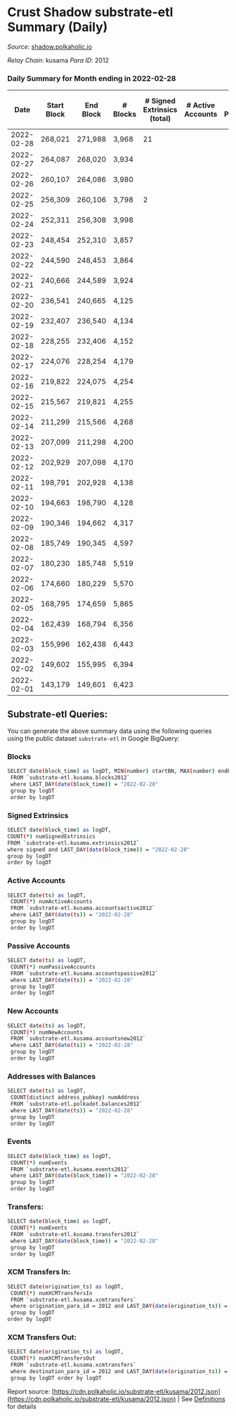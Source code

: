 # Crust Shadow substrate-etl Summary (Daily)

_Source_: [shadow.polkaholic.io](https://shadow.polkaholic.io)

*Relay Chain*: kusama
*Para ID*: 2012



### Daily Summary for Month ending in 2022-02-28


| Date | Start Block | End Block | # Blocks | # Signed Extrinsics (total) | # Active Accounts | # Passive | # New | # Addresses with Balances | # Events | # Transfers | # XCM Transfers In | # XCM Transfers Out | Issues | 
| ---- | ----------- | --------- | -------- | --------------------------- | ----------------- | --------- | ----- | ------------------------- | -------- | ----------- | ------------------ | ------------------- | ------ |
| 2022-02-28 | 268,021 | 271,988 | 3,968 | 21 |  |  |  | 14 | 8,033 | 6 ($7.10) |   |   |  |
| 2022-02-27 | 264,087 | 268,020 | 3,934 |  |  |  |  | 9 | 7,869 |   |   |   |  |
| 2022-02-26 | 260,107 | 264,086 | 3,980 |  |  |  |  | 9 | 7,961 |   |   |   |  |
| 2022-02-25 | 256,309 | 260,106 | 3,798 | 2 |  |  |  | 9 | 7,608 |   |   |   |  |
| 2022-02-24 | 252,311 | 256,308 | 3,998 |  |  |  |  | 9 | 7,997 |   |   |   |  |
| 2022-02-23 | 248,454 | 252,310 | 3,857 |  |  |  |  | 9 | 7,715 |   |   |   |  |
| 2022-02-22 | 244,590 | 248,453 | 3,864 |  |  |  |  | 9 | 7,730 |   |   |   |  |
| 2022-02-21 | 240,666 | 244,589 | 3,924 |  |  |  |  | 9 | 7,849 |   |   |   |  |
| 2022-02-20 | 236,541 | 240,665 | 4,125 |  |  |  |  | 9 | 8,251 |   |   |   |  |
| 2022-02-19 | 232,407 | 236,540 | 4,134 |  |  |  |  | 9 | 8,269 |   |   |   |  |
| 2022-02-18 | 228,255 | 232,406 | 4,152 |  |  |  |  | 9 | 8,305 |   |   |   |  |
| 2022-02-17 | 224,076 | 228,254 | 4,179 |  |  |  |  | 9 | 8,359 |   |   |   |  |
| 2022-02-16 | 219,822 | 224,075 | 4,254 |  |  |  |  | 9 | 8,509 |   |   |   |  |
| 2022-02-15 | 215,567 | 219,821 | 4,255 |  |  |  |  | 9 | 8,512 |   |   |   |  |
| 2022-02-14 | 211,299 | 215,566 | 4,268 |  |  |  |  | 9 | 8,537 |   |   |   |  |
| 2022-02-13 | 207,099 | 211,298 | 4,200 |  |  |  |  | 9 | 8,401 |   |   |   |  |
| 2022-02-12 | 202,929 | 207,098 | 4,170 |  |  |  |  | 9 | 8,341 |   |   |   |  |
| 2022-02-11 | 198,791 | 202,928 | 4,138 |  |  |  |  | 9 | 8,277 |   |   |   |  |
| 2022-02-10 | 194,663 | 198,790 | 4,128 |  |  |  |  | 9 | 8,257 |   |   |   |  |
| 2022-02-09 | 190,346 | 194,662 | 4,317 |  |  |  |  | 9 | 8,636 |   |   |   |  |
| 2022-02-08 | 185,749 | 190,345 | 4,597 |  |  |  |  | 9 | 9,195 |   |   |   |  |
| 2022-02-07 | 180,230 | 185,748 | 5,519 |  |  |  |  | 9 | 11,039 |   |   |   |  |
| 2022-02-06 | 174,660 | 180,229 | 5,570 |  |  |  |  | 9 | 11,142 |   |   |   |  |
| 2022-02-05 | 168,795 | 174,659 | 5,865 |  |  |  |  | 9 | 11,732 |   |   |   |  |
| 2022-02-04 | 162,439 | 168,794 | 6,356 |  |  |  |  | 9 | 12,713 |   |   |   |  |
| 2022-02-03 | 155,996 | 162,438 | 6,443 |  |  |  |  | 9 | 12,888 |   |   |   |  |
| 2022-02-02 | 149,602 | 155,995 | 6,394 |  |  |  |  | 9 | 12,790 |   |   |   |  |
| 2022-02-01 | 143,179 | 149,601 | 6,423 |  |  |  |  | 9 | 12,848 |   |   |   |  |

## Substrate-etl Queries:
You can generate the above summary data using the following queries using the public dataset `substrate-etl` in Google BigQuery:

### Blocks
```bash
SELECT date(block_time) as logDT, MIN(number) startBN, MAX(number) endBN, COUNT(*) numBlocks 
 FROM `substrate-etl.kusama.blocks2012`  
 where LAST_DAY(date(block_time)) = "2022-02-28" 
 group by logDT 
 order by logDT
```

### Signed Extrinsics
```bash
SELECT date(block_time) as logDT, 
COUNT(*) numSignedExtrinsics 
FROM `substrate-etl.kusama.extrinsics2012`  
where signed and LAST_DAY(date(block_time)) = "2022-02-28" 
group by logDT 
order by logDT
```

### Active Accounts
```bash
SELECT date(ts) as logDT, 
 COUNT(*) numActiveAccounts 
 FROM `substrate-etl.kusama.accountsactive2012` 
 where LAST_DAY(date(ts)) = "2022-02-28" 
 group by logDT 
 order by logDT
```

### Passive Accounts
```bash
SELECT date(ts) as logDT, 
 COUNT(*) numPassiveAccounts 
 FROM `substrate-etl.kusama.accountspassive2012` 
 where LAST_DAY(date(ts)) = "2022-02-28" 
 group by logDT 
 order by logDT
```

### New Accounts
```bash
SELECT date(ts) as logDT, 
 COUNT(*) numNewAccounts 
 FROM `substrate-etl.kusama.accountsnew2012` 
 where LAST_DAY(date(ts)) = "2022-02-28" 
 group by logDT
 order by logDT
```

### Addresses with Balances
```bash
SELECT date(ts) as logDT,
 COUNT(distinct address_pubkey) numAddress 
 FROM `substrate-etl.polkadot.balances2012` 
 where LAST_DAY(date(ts)) = "2022-02-28" 
 group by logDT 
 order by logDT
```

### Events
```bash
SELECT date(block_time) as logDT, 
 COUNT(*) numEvents 
 FROM `substrate-etl.kusama.events2012` 
 where LAST_DAY(date(block_time)) = "2022-02-28" 
 group by logDT 
 order by logDT
```

### Transfers:
```bash
SELECT date(block_time) as logDT, 
 COUNT(*) numEvents 
 FROM `substrate-etl.kusama.transfers2012` 
 where LAST_DAY(date(block_time)) = "2022-02-28" 
 group by logDT 
 order by logDT
```

### XCM Transfers In:
```bash
SELECT date(origination_ts) as logDT, 
 COUNT(*) numXCMTransfersIn 
 FROM `substrate-etl.kusama.xcmtransfers` 
 where origination_para_id = 2012 and LAST_DAY(date(origination_ts)) = "2022-02-28" 
 group by logDT 
order by logDT
```

### XCM Transfers Out:
```bash
SELECT date(origination_ts) as logDT, 
 COUNT(*) numXCMTransfersOut 
 FROM `substrate-etl.kusama.xcmtransfers` 
 where destination_para_id = 2012 and LAST_DAY(date(origination_ts)) = "2022-02-28" 
 group by logDT order by logDT
```


Report source: [https://cdn.polkaholic.io/substrate-etl/kusama/2012.json](https://cdn.polkaholic.io/substrate-etl/kusama/2012.json) | See [Definitions](/DEFINITIONS.md) for details
